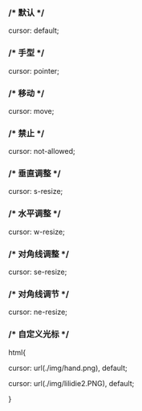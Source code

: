 ###    /* 默认 */

   cursor: default;

###    /* 手型 */

   cursor: pointer;

###    /* 移动 */

   cursor: move;

###    /* 禁止 */

   cursor: not-allowed;

###    /* 垂直调整 */

   cursor: s-resize;

###    /* 水平调整 */

   cursor: w-resize;

###    /* 对角线调整 */

   cursor: se-resize;

###    /* 对角线调节 */

   cursor: ne-resize;

###  /* 自定义光标 */

 html{

  cursor: url(./img/hand.png), default;

  cursor: url(./img/lilidie2.PNG), default;

  }